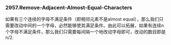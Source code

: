 ### 2957.Remove-Adjacent-Almost-Equal-Characters

如果有三个连续的字母不满足条件（即相邻元素不是almost equal），那么我们只需要改动中间的一个字母，必然能够使其满足条件。由此可以拓展，如果有连续n个字母不满足条件，那么我们只需要每间隔一个地改动字母即可，改动的数目即是n/2.
